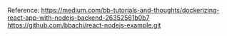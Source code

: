 
Reference: 
    https://medium.com/bb-tutorials-and-thoughts/dockerizing-react-app-with-nodejs-backend-26352561b0b7
    https://github.com/bbachi/react-nodejs-example.git
    
